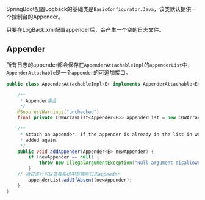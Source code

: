 SpringBoot配置Logback的基础类是`BasicConfigurator.Java`​，该类默认提供一个控制台的Appender。

只要在LogBack.xml配置appender后，会产生一个空的日志文件。

## Appender

所有日志的appender都会保存在`AppenderAttachableImpl`​的`appenderList`​中，`AppenderAttachable`​是一个`appender`​的可追加接口。

```java
public class AppenderAttachableImpl<E> implements AppenderAttachable<E> {

    /**
     * Appender集合
     */
    @SuppressWarnings("unchecked")
    final private COWArrayList<Appender<E>> appenderList = new COWArrayList<Appender<E>>(new Appender[0]);

    /**
     * Attach an appender. If the appender is already in the list in won't be
     * added again.
     */
    public void addAppender(Appender<E> newAppender) {
        if (newAppender == null) {
            throw new IllegalArgumentException("Null argument disallowed");
        }
	// 通过该行可以查看系统中有哪些日志appender
        appenderList.addIfAbsent(newAppender);
    }
}
```

‍
